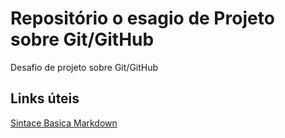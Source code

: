 # Repositório o esagio de Projeto sobre Git/GitHub
Desafio de projeto  sobre Git/GitHub

## Links úteis
[Sintace Basica Markdown](https://www.markdownguide.org/basic-syntax/)

